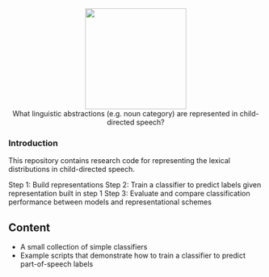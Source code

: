 <div align="center">
 <img src="images/logo.png" width="200"> 
 
</div>

<div align="center">
 What linguistic abstractions (e.g. noun category) are represented in child-directed speech?
</div>


### Introduction

This repository contains research code for representing the lexical distributions in child-directed speech.

Step 1: Build representations
Step 2: Train a classifier to predict labels given representation built in step 1
Step 3: Evaluate and compare classification performance between models and representational schemes

## Content

- A small collection of simple classifiers
- Example scripts that demonstrate how to train a classifier to predict part-of-speech labels 


